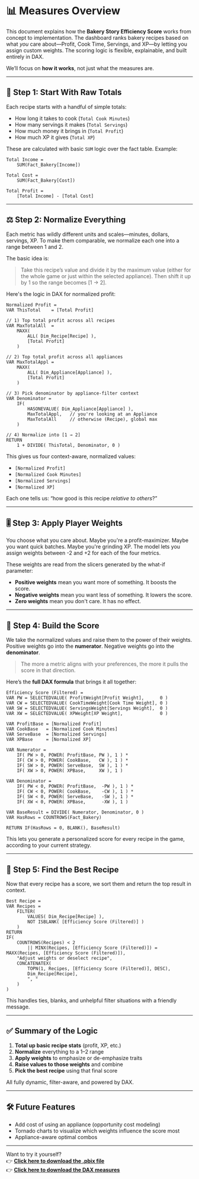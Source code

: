 # 📊 Measures Overview

This document explains how the **Bakery Story Efficiency Score** works from concept to implementation. The dashboard ranks bakery recipes based on what *you* care about—Profit, Cook Time, Servings, and XP—by letting you assign custom weights. The scoring logic is flexible, explainable, and built entirely in DAX.

We’ll focus on **how it works**, not just what the measures are.

---

## 🧮 Step 1: Start With Raw Totals

Each recipe starts with a handful of simple totals:
- How long it takes to cook (`Total Cook Minutes`)
- How many servings it makes (`Total Servings`)
- How much money it brings in (`Total Profit`)
- How much XP it gives (`Total XP`)

These are calculated with basic `SUM` logic over the fact table. Example:

```DAX
Total Income =
    SUM(Fact_Bakery[Income])

Total Cost =
    SUM(Fact_Bakery[Cost])

Total Profit =
    [Total Income] - [Total Cost]
```

---

## ⚖️ Step 2: Normalize Everything

Each metric has wildly different units and scales—minutes, dollars, servings, XP. To make them comparable, we normalize each one into a range between 1 and 2.

The basic idea is:
> Take this recipe’s value and divide it by the maximum value (either for the whole game or just within the selected appliance). Then shift it up by 1 so the range becomes [1 → 2].

Here's the logic in DAX for normalized profit:

```DAX
Normalized Profit = 
VAR ThisTotal    = [Total Profit]

// 1) Top total profit across all recipes
VAR MaxTotalAll  =
    MAXX(
        ALL( Dim_Recipe[Recipe] ),
        [Total Profit]
    )

// 2) Top total profit across all appliances
VAR MaxTotalAppl =
    MAXX(
        ALL( Dim_Appliance[Appliance] ),
        [Total Profit]
    )

// 3) Pick denominator by appliance‑filter context
VAR Denominator =
    IF(
        HASONEVALUE( Dim_Appliance[Appliance] ),
        MaxTotalAppl,   // you're looking at an Appliance
        MaxTotalAll     // otherwise (Recipe), global max
    )

// 4) Normalize into [1 → 2]
RETURN
    1 + DIVIDE( ThisTotal, Denominator, 0 )

```

This gives us four context-aware, normalized values:
- `[Normalized Profit]`
- `[Normalized Cook Minutes]`
- `[Normalized Servings]`
- `[Normalized XP]`

Each one tells us: “how good is this recipe *relative to others*?”

---

## 🎚️ Step 3: Apply Player Weights

You choose what you care about. Maybe you're a profit-maximizer. Maybe you want quick batches. Maybe you're grinding XP. The model lets you assign weights between -2 and +2 for each of the four metrics.

These weights are read from the slicers generated by the what-if parameter:

- **Positive weights** mean you want more of something. It boosts the score.
- **Negative weights** mean you want less of something. It lowers the score.
- **Zero weights** mean you don't care. It has no effect.

---

## 🚀 Step 4: Build the Score

We take the normalized values and raise them to the power of their weights. Positive weights go into the **numerator**. Negative weights go into the **denominator**.

> The more a metric aligns with your preferences, the more it pulls the score in that direction.

Here’s the **full DAX formula** that brings it all together:

```DAX
Efficiency Score (Filtered) = 
VAR PW = SELECTEDVALUE( ProfitWeight[Profit Weight],      0 )
VAR CW = SELECTEDVALUE( CookTimeWeight[Cook Time Weight], 0 )
VAR SW = SELECTEDVALUE( ServingsWeight[Servings Weight],  0 )
VAR XW = SELECTEDVALUE( XPWeight[XP Weight],              0 )

VAR ProfitBase = [Normalized Profit]
VAR CookBase   = [Normalized Cook Minutes]
VAR ServeBase  = [Normalized Servings]
VAR XPBase     = [Normalized XP]

VAR Numerator =
    IF( PW > 0, POWER( ProfitBase, PW ), 1 ) *
    IF( CW > 0, POWER( CookBase,   CW ), 1 ) *
    IF( SW > 0, POWER( ServeBase,  SW ), 1 ) *
    IF( XW > 0, POWER( XPBase,     XW ), 1 )

VAR Denominator =
    IF( PW < 0, POWER( ProfitBase,  -PW ), 1 ) *
    IF( CW < 0, POWER( CookBase,    -CW ), 1 ) *
    IF( SW < 0, POWER( ServeBase,   -SW ), 1 ) *
    IF( XW < 0, POWER( XPBase,      -XW ), 1 )

VAR BaseResult = DIVIDE( Numerator, Denominator, 0 )
VAR HasRows = COUNTROWS(Fact_Bakery)

RETURN IF(HasRows = 0, BLANK(), BaseResult)
```

This lets you generate a personalized score for every recipe in the game, according to your current strategy.

---

## 🥇 Step 5: Find the Best Recipe

Now that every recipe has a score, we sort them and return the top result in context.

```DAX
Best Recipe = 
VAR Recipes =
    FILTER(
        VALUES( Dim_Recipe[Recipe] ),
        NOT ISBLANK( [Efficiency Score (Filtered)] )
    )
RETURN
IF(
    COUNTROWS(Recipes) < 2
        || MINX(Recipes, [Efficiency Score (Filtered)]) = MAXX(Recipes, [Efficiency Score (Filtered)]),
    "Adjust weights or deselect recipe",
    CONCATENATEX(
        TOPN(1, Recipes, [Efficiency Score (Filtered)], DESC),
        Dim_Recipe[Recipe],
        ", "
    )
)
```

This handles ties, blanks, and unhelpful filter situations with a friendly message.

---

## ✅ Summary of the Logic

1. **Total up basic recipe stats** (profit, XP, etc.)
2. **Normalize** everything to a 1–2 range
3. **Apply weights** to emphasize or de-emphasize traits
4. **Raise values to those weights** and combine
5. **Pick the best recipe** using that final score

All fully dynamic, filter-aware, and powered by DAX.

---

## 🛠️ Future Features

- Add cost of using an appliance (opportunity cost modeling)
- Tornado charts to visualize which weights influence the score most
- Appliance-aware optimal combos

---

Want to try it yourself?  
👉 **[Click here to download the .pbix file](https://raw.githubusercontent.com/Nicholas-BI/bakery-efficiency-score/main/docs/bakery_story.pbix)**  
👉 **[Click here to download the DAX measures](https://raw.githubusercontent.com/Nicholas-BI/bakery-efficiency-score/main/docs/dax_measures.xlsx)**
